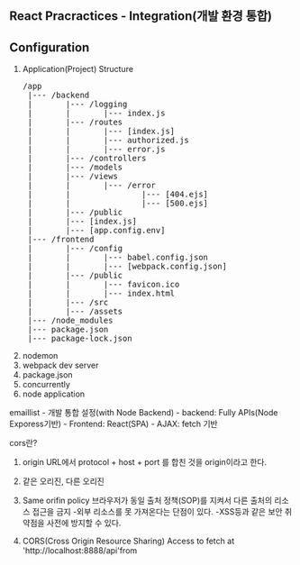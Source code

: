 ## React Pracractices - Integration(개발 환경 통합)

## Configuration
1. Application(Project) Structure
   <pre>
   /app
    |--- /backend
    |       |--- /logging
    |       |       |--- index.js
    |       |--- /routes
    |       |       |--- [index.js]
    |       |       |--- authorized.js
    |       |       |--- error.js
    |       |--- /controllers
    |       |--- /models
    |       |--- /views
    |       |       |--- /error
    |       |               |--- [404.ejs]
    |       |               |--- [500.ejs]
    |       |--- /public
    |       |--- [index.js]
    |       |--- [app.config.env]    
    |--- /frontend
    |       |--- /config
    |       |       |--- babel.config.json
    |       |       |--- [webpack.config.json]
    |       |--- /public
    |       |       |--- favicon.ico
    |       |       |--- index.html
    |       |--- /src
    |       |--- /assets
    |--- /node_modules
    |--- package.json
    |--- package-lock.json
   </pre>
2. nodemon
3. webpack dev server
4. package.json
5. concurrently
6. node application

emaillist
    - 개발 통합 설정(with Node Backend)
    - backend: Fully APIs(Node Exporess기반)
    - Frontend: React(SPA)
    - AJAX: fetch 기반

cors란?
1. origin
    URL에서 protocol + host + port 를 합친 것을 origin이라고 한다.
2. 같은 오리진, 다른 오리진
3. Same orifin policy
    브라우저가 동일 출처 정책(SOP)를 지켜서 다른 출처의 리소스 접근을 금지
    -외부 리소스를 못 가져온다는 단점이 있다.
    -XSS등과 같은 보안 취약점을 사전에 방지할 수 있다.

4. CORS(Cross Origin Resource Sharing)
Access to fetch at 'http://localhost:8888/api'from